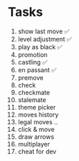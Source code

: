 # Tasks

1. show last move ✅
2. level adjustment ✅
3. play as black ✅
4. promotion
5. castling ✅
6. en passant ✅
7. premove
8. check
9. checkmate
10. stalemate
11. theme picker
12. moves history
13. legal moves ..
14. click & move
15. draw arrows
16. multiplayer
17. cheat for dev
